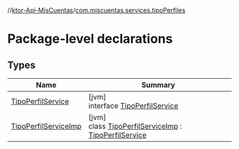 //[ktor-Api-MisCuentas](../../index.md)/[com.miscuentas.services.tipoPerfiles](index.md)

# Package-level declarations

## Types

| Name | Summary |
|---|---|
| [TipoPerfilService](-tipo-perfil-service/index.md) | [jvm]<br>interface [TipoPerfilService](-tipo-perfil-service/index.md) |
| [TipoPerfilServiceImp](-tipo-perfil-service-imp/index.md) | [jvm]<br>class [TipoPerfilServiceImp](-tipo-perfil-service-imp/index.md) : [TipoPerfilService](-tipo-perfil-service/index.md) |
